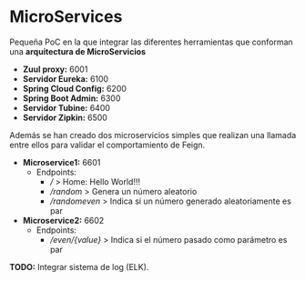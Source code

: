 # MicroServices
Pequeña PoC en la que integrar las diferentes herramientas que conforman una **arquitectura de MicroServicios**
- **Zuul proxy:** 6001
- **Servidor Eureka:** 6100
- **Spring Cloud Config:** 6200
- **Spring Boot Admin:** 6300
- **Servidor Tubine:** 6400
- **Servidor Zipkin:** 6500

Además se han creado dos microservicios simples que realizan una llamada entre ellos para validar el comportamiento de Feign.
- **Microservice1:** 6601 
  - Endpoints: 
    - _/_  >  Home: Hello World!!!
    - _/random_  >  Genera un número aleatorio
    - _/randomeven_  >  Indica si un número generado aleatoriamente es par
- **Microservice2:** 6602 
  - Endpoints:
    - _/even/{value}_  >  Indica si el número pasado como parámetro es par

**TODO:** Integrar sistema de log (ELK).
